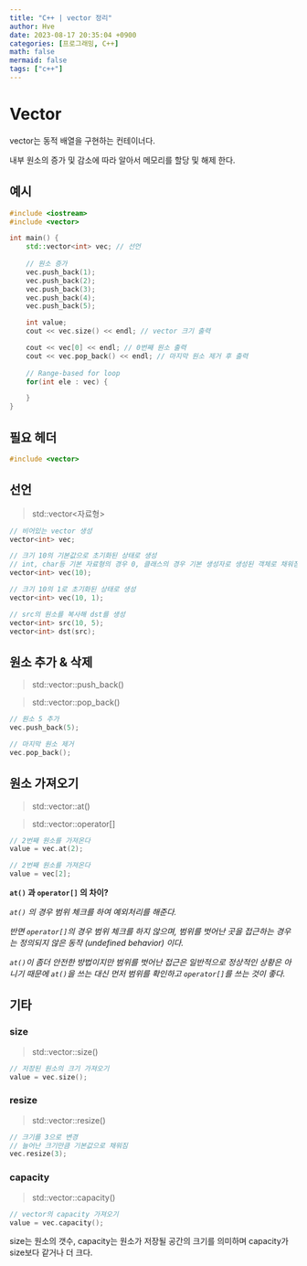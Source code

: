 ```yaml
---
title: "C++ | vector 정리"
author: Hve
date: 2023-08-17 20:35:04 +0900
categories: [프로그래밍, C++]
math: false
mermaid: false
tags: ["c++"]
---
```


# Vector

vector는 동적 배열을 구현하는 컨테이너다.

내부 원소의 증가 및 감소에 따라 알아서 메모리를 할당 및 해제 한다.

## 예시

```cpp
#include <iostream>
#include <vector>

int main() {
    std::vector<int> vec; // 선언
    
    // 원소 증가
    vec.push_back(1);
    vec.push_back(2);
    vec.push_back(3);
    vec.push_back(4);
    vec.push_back(5);

    int value;
    cout << vec.size() << endl; // vector 크기 출력

    cout << vec[0] << endl; // 0번째 원소 출력
    cout << vec.pop_back() << endl; // 마지막 원소 제거 후 출력
    
    // Range-based for loop
    for(int ele : vec) {

    }
}

```

## 필요 헤더

```cpp
#include <vector>
```

## 선언

> std::vector\<자료형\>

```cpp
// 비어있는 vector 생성
vector<int> vec;

// 크기 10의 기본값으로 초기화된 상태로 생성
// int, char등 기본 자료형의 경우 0, 클래스의 경우 기본 생성자로 생성된 객체로 채워짐
vector<int> vec(10); 

// 크기 10의 1로 초기화된 상태로 생성
vector<int> vec(10, 1); 

// src의 원소를 복사해 dst를 생성
vector<int> src(10, 5);
vector<int> dst(src);
```

## 원소 추가 & 삭제

> std::vector::push_back()

> std::vector::pop_back()

```cpp
// 원소 5 추가
vec.push_back(5);

// 마지막 원소 제거
vec.pop_back();
```

## 원소 가져오기

> std::vector::at()

> std::vector::operator[]

```cpp
// 2번째 원소를 가져온다
value = vec.at(2);

// 2번째 원소를 가져온다
value = vec[2];
```

**`at()` 과 `operator[]` 의 차이?**

*`at()` 의 경우 범위 체크를 하여 예외처리를 해준다.*

*반면 `operator[]`의 경우 범위 체크를 하지 않으며, 범위를 벗어난 곳을 접근하는 경우는 정의되지 않은 동작 (undefined behavior) 이다.*

*`at()`이 좀더 안전한 방법이지만 범위를 벗어난 접근은 일반적으로 정상적인 상황은 아니기 때문에 `at()`을 쓰는 대신 먼저 범위를 확인하고 `operator[]`를 쓰는 것이 좋다.*

## 기타

### size

> std::vector::size()

```cpp
// 저장된 원소의 크기 가져오기
value = vec.size();
```

### resize

> std::vector::resize()

```cpp
// 크기를 3으로 변경
// 늘어난 크기만큼 기본값으로 채워짐
vec.resize(3);
```

### capacity

> std::vector::capacity()

```cpp
// vector의 capacity 가져오기
value = vec.capacity();
```

size는 원소의 갯수, capacity는 원소가 저장될 공간의 크기를 의미하며 capacity가 size보다 같거나 더 크다.


